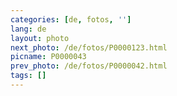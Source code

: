 ```yaml
---
categories: [de, fotos, '']
lang: de
layout: photo
next_photo: /de/fotos/P0000123.html
picname: P0000043
prev_photo: /de/fotos/P0000042.html
tags: []
---
```

